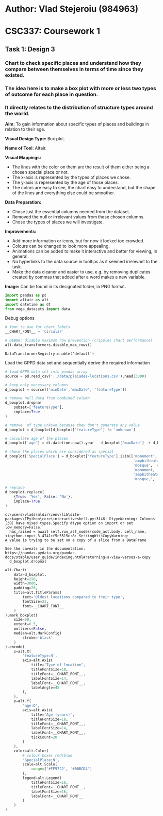 # Author: Vlad Stejeroiu (984963)
# CSC337: Coursework 1

## Task 1: Design 3
### Chart to check specific places and understand how they compare between themselves in terms of time since they existed.
### The idea here is to make a box plot with more or less two types of outcome for each place in question. 
### It directly relates to the distribution of structure types around the world.

<b>Aim:</b> To gain information about specific types of places and buildings in relation to their age.

<b>Visual Design Type:</b> Box plot.

<b>Name of Tool:</b> Altair.

<b>Visual Mappings:</b>
+ The lines with the color on them are the result of them either being a chosen special place or not.
+ The x-axis is represented by the types of places we chose.
+ The y-axis is represented by the age of those places.
+ The colors are easy to see, the chart easy to understand, but the shape of the lines and everything else could be smoother.

<b>Data Preparation:</b>
+ Chose just the essential columns needed from the dataset.
+ Removed the null or irrelevant values from these chosen columns.
+ Chose the types of places we will investigate.

<b>Improvements:</b> 
+ Add more information or icons, but for now it looked too crowded.
+ Colours can be changed to look more appealing.
+ Animations can be added to make it interactive and better for viewing, in general.
+ No hyperlinks to the data source in tooltips as it seemed irrelevant to the task.
+ Make the data cleaner and easier to use, e.g. by removing duplicates created by commas that added after a word makes a new variable.

<b>Image:</b> Can be found in its designated folder, in PNG format. 


```python
import pandas as pd
import altair as alt
import datetime as dt
from vega_datasets import data
```

Debug options


```python
# font to use for chart labels
__CHART_FONT__ = 'Circular'

# DEBUG: disable maximum row prevention (cripples chart performance)
alt.data_transformers.disable_max_rows()
```




    DataTransformerRegistry.enable('default')



Load the GPPD data set and sequentially derive the required information


```python
# load GPPD data set into pandas array
source = pd.read_csv('../data/pleiades-locations.csv').head(3000)

# keep only necessary columns
d_boxplot = source[['minDate','maxDate', 'featureType']]

# remove null data from combined column
d_boxplot.dropna(
    subset=['featureType'],
    inplace=True
)

# remove  of type unkown because they don't generate any value
d_boxplot = d_boxplot[d_boxplot['featureType'] != 'unknown']

# calculate age of the places
d_boxplot['age'] = dt.datetime.now().year - d_boxplot['maxDate']  + d_boxplot['minDate']

# chose the places which are considered as special 
d_boxplot['SpecialPlace'] = d_boxplot['featureType'].isin(['monument', 'sanctuary', 'tomb', 
                                                           'amphitheatre', 'church', 'pyramid', 
                                                           'mosque', 'cemetery',
                                                           'monument,', 'sanctuary,', 'tomb,', 
                                                           'amphitheatre,', 'church,', 'pyramid,', 
                                                           'mosque,', 'cemetery,'])

# replace 
d_boxplot.replace(
    {True: 'Yes', False: 'No'},
    inplace=True
)
```

    c:\users\vlads\mldir\venv\lib\site-packages\IPython\core\interactiveshell.py:3146: DtypeWarning: Columns (30) have mixed types.Specify dtype option on import or set low_memory=False.
      has_raised = await self.run_ast_nodes(code_ast.body, cell_name,
    <ipython-input-3-4741cf5c5515>:8: SettingWithCopyWarning: 
    A value is trying to be set on a copy of a slice from a DataFrame
    
    See the caveats in the documentation: https://pandas.pydata.org/pandas-docs/stable/user_guide/indexing.html#returning-a-view-versus-a-copy
      d_boxplot.dropna(
    


```python
alt.Chart(
    data=d_boxplot,
    height=250,
    width=3000,
    padding=20,
    title=alt.TitleParams(
        text='Oldest locations compared to their type',
        fontSize=22,
        font=__CHART_FONT__
    )
).mark_boxplot(
    size=50,
    extent=0.5,
    outliers=False,
    median=alt.MarkConfig(
        stroke='black'
    )
).encode(
    x=alt.X(
        'featureType:N',
        axis=alt.Axis(
            title="Type of location",
            titleFontSize=18,
            titleFont=__CHART_FONT__,
            labelFontSize=14,
            labelFont=__CHART_FONT__,
            labelAngle=45
        ),
    ),
    y=alt.Y(
        'age:Q',
        axis=alt.Axis(
            title='Age (years)',
            titleFontSize=18,
            titleFont=__CHART_FONT__,
            labelFontSize=14,
            labelFont=__CHART_FONT__,
            tickCount=20
        )
    ),
    color=alt.Color(
        # colour boxes red/blue 
        'SpecialPlace:N',
        scale=alt.Scale(
            range=['#FF5722', '#00BCD4']
        ),
        legend=alt.Legend(
            titleFontSize=18,
            titleFont=__CHART_FONT__,
            labelFontSize=16,
            labelFont=__CHART_FONT__
        )
    )
)
```





<div id="altair-viz-1aa8a44c59004642ac7a2a1a884d4dd6"></div>
<script type="text/javascript">
  (function(spec, embedOpt){
    let outputDiv = document.currentScript.previousElementSibling;
    if (outputDiv.id !== "altair-viz-1aa8a44c59004642ac7a2a1a884d4dd6") {
      outputDiv = document.getElementById("altair-viz-1aa8a44c59004642ac7a2a1a884d4dd6");
    }
    const paths = {
      "vega": "https://cdn.jsdelivr.net/npm//vega@5?noext",
      "vega-lib": "https://cdn.jsdelivr.net/npm//vega-lib?noext",
      "vega-lite": "https://cdn.jsdelivr.net/npm//vega-lite@4.8.1?noext",
      "vega-embed": "https://cdn.jsdelivr.net/npm//vega-embed@6?noext",
    };

    function loadScript(lib) {
      return new Promise(function(resolve, reject) {
        var s = document.createElement('script');
        s.src = paths[lib];
        s.async = true;
        s.onload = () => resolve(paths[lib]);
        s.onerror = () => reject(`Error loading script: ${paths[lib]}`);
        document.getElementsByTagName("head")[0].appendChild(s);
      });
    }

    function showError(err) {
      outputDiv.innerHTML = `<div class="error" style="color:red;">${err}</div>`;
      throw err;
    }

    function displayChart(vegaEmbed) {
      vegaEmbed(outputDiv, spec, embedOpt)
        .catch(err => showError(`Javascript Error: ${err.message}<br>This usually means there's a typo in your chart specification. See the javascript console for the full traceback.`));
    }

    if(typeof define === "function" && define.amd) {
      requirejs.config({paths});
      require(["vega-embed"], displayChart, err => showError(`Error loading script: ${err.message}`));
    } else if (typeof vegaEmbed === "function") {
      displayChart(vegaEmbed);
    } else {
      loadScript("vega")
        .then(() => loadScript("vega-lite"))
        .then(() => loadScript("vega-embed"))
        .catch(showError)
        .then(() => displayChart(vegaEmbed));
    }
  })({"config": {"view": {"continuousWidth": 400, "continuousHeight": 300}}, "data": {"name": "data-9aba1c5e3206deb70e81acc9ea8d921d"}, "mark": {"type": "boxplot", "extent": 0.5, "median": {"stroke": "black"}, "outliers": false, "size": 50}, "encoding": {"color": {"type": "nominal", "field": "SpecialPlace", "legend": {"labelFont": "Circular", "labelFontSize": 16, "titleFont": "Circular", "titleFontSize": 18}, "scale": {"range": ["#FF5722", "#00BCD4"]}}, "x": {"type": "nominal", "axis": {"labelAngle": 45, "labelFont": "Circular", "labelFontSize": 14, "title": "Type of location", "titleFont": "Circular", "titleFontSize": 18}, "field": "featureType"}, "y": {"type": "quantitative", "axis": {"labelFont": "Circular", "labelFontSize": 14, "tickCount": 20, "title": "Age (years)", "titleFont": "Circular", "titleFontSize": 18}, "field": "age"}}, "height": 250, "padding": 20, "title": {"text": "Oldest locations compared to their type", "font": "Circular", "fontSize": 22}, "width": 3000, "$schema": "https://vega.github.io/schema/vega-lite/v4.8.1.json", "datasets": {"data-9aba1c5e3206deb70e81acc9ea8d921d": [{"minDate": -10000.0, "maxDate": 1453.0, "featureType": "settlement,", "age": -9432.0, "SpecialPlace": "No"}, {"minDate": -10000.0, "maxDate": 300.0, "featureType": "temple-2,", "age": -8279.0, "SpecialPlace": "No"}, {"minDate": -10000.0, "maxDate": 2100.0, "featureType": "island", "age": -10079.0, "SpecialPlace": "No"}, {"minDate": -10000.0, "maxDate": 300.0, "featureType": "settlement", "age": -8279.0, "SpecialPlace": "No"}, {"minDate": -10000.0, "maxDate": 300.0, "featureType": "villa,", "age": -8279.0, "SpecialPlace": "No"}, {"minDate": -10000.0, "maxDate": 2100.0, "featureType": "cape", "age": -10079.0, "SpecialPlace": "No"}, {"minDate": -10000.0, "maxDate": 640.0, "featureType": "settlement,", "age": -8619.0, "SpecialPlace": "No"}, {"minDate": -10000.0, "maxDate": 2099.0, "featureType": "water-open", "age": -10078.0, "SpecialPlace": "No"}, {"minDate": -10000.0, "maxDate": 300.0, "featureType": "settlement", "age": -8279.0, "SpecialPlace": "No"}, {"minDate": -10000.0, "maxDate": 640.0, "featureType": "settlement", "age": -8619.0, "SpecialPlace": "No"}, {"minDate": -10000.0, "maxDate": 640.0, "featureType": "settlement", "age": -8619.0, "SpecialPlace": "No"}, {"minDate": -10000.0, "maxDate": 300.0, "featureType": "settlement", "age": -8279.0, "SpecialPlace": "No"}, {"minDate": -10000.0, "maxDate": 2099.0, "featureType": "river", "age": -10078.0, "SpecialPlace": "No"}, {"minDate": -6500.0, "maxDate": 640.0, "featureType": "settlement,", "age": -5119.0, "SpecialPlace": "No"}, {"minDate": -6500.0, "maxDate": 640.0, "featureType": "villa", "age": -5119.0, "SpecialPlace": "No"}, {"minDate": -6200.0, "maxDate": 640.0, "featureType": "settlement", "age": -4819.0, "SpecialPlace": "No"}, {"minDate": -5000.0, "maxDate": 640.0, "featureType": "villa", "age": -3619.0, "SpecialPlace": "No"}, {"minDate": -5000.0, "maxDate": 640.0, "featureType": "villa", "age": -3619.0, "SpecialPlace": "No"}, {"minDate": -4000.0, "maxDate": 640.0, "featureType": "settlement", "age": -2619.0, "SpecialPlace": "No"}, {"minDate": -4000.0, "maxDate": 640.0, "featureType": "settlement", "age": -2619.0, "SpecialPlace": "No"}, {"minDate": -4000.0, "maxDate": 2100.0, "featureType": "mountain,", "age": -4079.0, "SpecialPlace": "No"}, {"minDate": -4000.0, "maxDate": 2100.0, "featureType": "river,", "age": -4079.0, "SpecialPlace": "No"}, {"minDate": -4000.0, "maxDate": 2100.0, "featureType": "river,", "age": -4079.0, "SpecialPlace": "No"}, {"minDate": -4000.0, "maxDate": 300.0, "featureType": "settlement,", "age": -2279.0, "SpecialPlace": "No"}, {"minDate": -4000.0, "maxDate": 2100.0, "featureType": "river,", "age": -4079.0, "SpecialPlace": "No"}, {"minDate": -4000.0, "maxDate": 2099.0, "featureType": "river", "age": -4078.0, "SpecialPlace": "No"}, {"minDate": -4000.0, "maxDate": 640.0, "featureType": "settlement", "age": -2619.0, "SpecialPlace": "No"}, {"minDate": -4000.0, "maxDate": 300.0, "featureType": "station,", "age": -2279.0, "SpecialPlace": "No"}, {"minDate": -4000.0, "maxDate": 300.0, "featureType": "aqueduct,", "age": -2279.0, "SpecialPlace": "No"}, {"minDate": -4000.0, "maxDate": 300.0, "featureType": "bridge", "age": -2279.0, "SpecialPlace": "No"}, {"minDate": -4000.0, "maxDate": 300.0, "featureType": "bridge", "age": -2279.0, "SpecialPlace": "No"}, {"minDate": -3000.0, "maxDate": 2100.0, "featureType": "settlement-modern", "age": -3079.0, "SpecialPlace": "No"}, {"minDate": -2500.0, "maxDate": 2100.0, "featureType": "mountain,", "age": -2579.0, "SpecialPlace": "No"}, {"minDate": -2335.0, "maxDate": 300.0, "featureType": "settlement", "age": -614.0, "SpecialPlace": "No"}, {"minDate": -2168.0, "maxDate": 2099.0, "featureType": "lake", "age": -2246.0, "SpecialPlace": "No"}, {"minDate": -2000.0, "maxDate": 640.0, "featureType": "tumulus,", "age": -619.0, "SpecialPlace": "No"}, {"minDate": -2000.0, "maxDate": 2100.0, "featureType": "island,", "age": -2079.0, "SpecialPlace": "No"}, {"minDate": -2000.0, "maxDate": 2100.0, "featureType": "island,", "age": -2079.0, "SpecialPlace": "No"}, {"minDate": -2000.0, "maxDate": 640.0, "featureType": "settlement", "age": -619.0, "SpecialPlace": "No"}, {"minDate": -2000.0, "maxDate": 2100.0, "featureType": "river,", "age": -2079.0, "SpecialPlace": "No"}, {"minDate": -2000.0, "maxDate": 640.0, "featureType": "tumulus,", "age": -619.0, "SpecialPlace": "No"}, {"minDate": -2000.0, "maxDate": 640.0, "featureType": "settlement", "age": -619.0, "SpecialPlace": "No"}, {"minDate": -2000.0, "maxDate": 300.0, "featureType": "cemetery,", "age": -279.0, "SpecialPlace": "Yes"}, {"minDate": -2000.0, "maxDate": 2100.0, "featureType": "mountain", "age": -2079.0, "SpecialPlace": "No"}, {"minDate": -2000.0, "maxDate": 2100.0, "featureType": "cape", "age": -2079.0, "SpecialPlace": "No"}, {"minDate": -2000.0, "maxDate": null, "featureType": "river", "age": null, "SpecialPlace": "No"}, {"minDate": -2000.0, "maxDate": 640.0, "featureType": "settlement,", "age": -619.0, "SpecialPlace": "No"}, {"minDate": -2000.0, "maxDate": 2100.0, "featureType": "river,", "age": -2079.0, "SpecialPlace": "No"}, {"minDate": -2000.0, "maxDate": 300.0, "featureType": "fort", "age": -279.0, "SpecialPlace": "No"}, {"minDate": -2000.0, "maxDate": 640.0, "featureType": "settlement", "age": -619.0, "SpecialPlace": "No"}, {"minDate": -2000.0, "maxDate": 300.0, "featureType": "fort", "age": -279.0, "SpecialPlace": "No"}, {"minDate": -2000.0, "maxDate": 640.0, "featureType": "settlement,", "age": -619.0, "SpecialPlace": "No"}, {"minDate": -2000.0, "maxDate": 640.0, "featureType": "settlement", "age": -619.0, "SpecialPlace": "No"}, {"minDate": -2000.0, "maxDate": 640.0, "featureType": "settlement", "age": -619.0, "SpecialPlace": "No"}, {"minDate": -2000.0, "maxDate": 2100.0, "featureType": "island,", "age": -2079.0, "SpecialPlace": "No"}, {"minDate": -2000.0, "maxDate": 2100.0, "featureType": "island,", "age": -2079.0, "SpecialPlace": "No"}, {"minDate": -2000.0, "maxDate": 2100.0, "featureType": "river", "age": -2079.0, "SpecialPlace": "No"}, {"minDate": -2000.0, "maxDate": 2100.0, "featureType": "river,", "age": -2079.0, "SpecialPlace": "No"}, {"minDate": -2000.0, "maxDate": 2100.0, "featureType": "river,", "age": -2079.0, "SpecialPlace": "No"}, {"minDate": -2000.0, "maxDate": 300.0, "featureType": "settlement", "age": -279.0, "SpecialPlace": "No"}, {"minDate": -1750.0, "maxDate": 640.0, "featureType": "settlement", "age": -369.0, "SpecialPlace": "No"}, {"minDate": -1750.0, "maxDate": 2100.0, "featureType": "river,", "age": -1829.0, "SpecialPlace": "No"}, {"minDate": -1600.0, "maxDate": 2100.0, "featureType": "island,", "age": -1679.0, "SpecialPlace": "No"}, {"minDate": -1600.0, "maxDate": 2100.0, "featureType": "island,", "age": -1679.0, "SpecialPlace": "No"}, {"minDate": -1600.0, "maxDate": 2100.0, "featureType": "island,", "age": -1679.0, "SpecialPlace": "No"}, {"minDate": -1548.0, "maxDate": 1186.0, "featureType": "settlement", "age": -713.0, "SpecialPlace": "No"}, {"minDate": -1548.0, "maxDate": 640.0, "featureType": "settlement", "age": -167.0, "SpecialPlace": "No"}, {"minDate": -1548.0, "maxDate": 300.0, "featureType": "settlement", "age": 173.0, "SpecialPlace": "No"}, {"minDate": -1548.0, "maxDate": 640.0, "featureType": "settlement", "age": -167.0, "SpecialPlace": "No"}, {"minDate": -1400.0, "maxDate": 640.0, "featureType": "settlement", "age": -19.0, "SpecialPlace": "No"}, {"minDate": -1086.0, "maxDate": 640.0, "featureType": "settlement", "age": 295.0, "SpecialPlace": "No"}, {"minDate": -1000.0, "maxDate": 640.0, "featureType": "settlement", "age": 381.0, "SpecialPlace": "No"}, {"minDate": -1000.0, "maxDate": 640.0, "featureType": "settlement", "age": 381.0, "SpecialPlace": "No"}, {"minDate": -1000.0, "maxDate": 300.0, "featureType": "tomb,", "age": 721.0, "SpecialPlace": "Yes"}, {"minDate": -1000.0, "maxDate": 300.0, "featureType": "tomb", "age": 721.0, "SpecialPlace": "Yes"}, {"minDate": -1000.0, "maxDate": 2099.0, "featureType": "river", "age": -1078.0, "SpecialPlace": "No"}, {"minDate": -1000.0, "maxDate": 640.0, "featureType": "settlement", "age": 381.0, "SpecialPlace": "No"}, {"minDate": -1000.0, "maxDate": 2099.0, "featureType": "mountain", "age": -1078.0, "SpecialPlace": "No"}, {"minDate": -1000.0, "maxDate": 640.0, "featureType": "settlement", "age": 381.0, "SpecialPlace": "No"}, {"minDate": -1000.0, "maxDate": 640.0, "featureType": "settlement", "age": 381.0, "SpecialPlace": "No"}, {"minDate": -1000.0, "maxDate": 640.0, "featureType": "settlement", "age": 381.0, "SpecialPlace": "No"}, {"minDate": -1000.0, "maxDate": 640.0, "featureType": "settlement", "age": 381.0, "SpecialPlace": "No"}, {"minDate": -900.0, "maxDate": 640.0, "featureType": "settlement", "age": 481.0, "SpecialPlace": "No"}, {"minDate": -800.0, "maxDate": 640.0, "featureType": "settlement", "age": 581.0, "SpecialPlace": "No"}, {"minDate": -800.0, "maxDate": 2100.0, "featureType": "mountain,", "age": -879.0, "SpecialPlace": "No"}, {"minDate": -800.0, "maxDate": 300.0, "featureType": "settlement", "age": 921.0, "SpecialPlace": "No"}, {"minDate": -800.0, "maxDate": 2100.0, "featureType": "archipelago,", "age": -879.0, "SpecialPlace": "No"}, {"minDate": -800.0, "maxDate": 2100.0, "featureType": "cape", "age": -879.0, "SpecialPlace": "No"}, {"minDate": -800.0, "maxDate": 2100.0, "featureType": "island", "age": -879.0, "SpecialPlace": "No"}, {"minDate": -800.0, "maxDate": 2100.0, "featureType": "water-open,", "age": -879.0, "SpecialPlace": "No"}, {"minDate": -750.0, "maxDate": 2100.0, "featureType": "island,", "age": -829.0, "SpecialPlace": "No"}, {"minDate": -750.0, "maxDate": 2100.0, "featureType": "island", "age": -829.0, "SpecialPlace": "No"}, {"minDate": -750.0, "maxDate": 640.0, "featureType": "settlement", "age": 631.0, "SpecialPlace": "No"}, {"minDate": -750.0, "maxDate": 640.0, "featureType": "settlement", "age": 631.0, "SpecialPlace": "No"}, {"minDate": -750.0, "maxDate": 640.0, "featureType": "settlement", "age": 631.0, "SpecialPlace": "No"}, {"minDate": -750.0, "maxDate": 640.0, "featureType": "settlement", "age": 631.0, "SpecialPlace": "No"}, {"minDate": -750.0, "maxDate": 640.0, "featureType": "settlement", "age": 631.0, "SpecialPlace": "No"}, {"minDate": -750.0, "maxDate": 640.0, "featureType": "settlement", "age": 631.0, "SpecialPlace": "No"}, {"minDate": -750.0, "maxDate": 640.0, "featureType": "bath,", "age": 631.0, "SpecialPlace": "No"}, {"minDate": -750.0, "maxDate": -100.0, "featureType": "settlement", "age": 1371.0, "SpecialPlace": "No"}, {"minDate": -750.0, "maxDate": 1453.0, "featureType": "church,", "age": -182.0, "SpecialPlace": "Yes"}, {"minDate": -750.0, "maxDate": 2100.0, "featureType": "monument,", "age": -829.0, "SpecialPlace": "Yes"}, {"minDate": -750.0, "maxDate": 640.0, "featureType": "monument,", "age": 631.0, "SpecialPlace": "Yes"}, {"minDate": -750.0, "maxDate": -2000.0, "featureType": "tomb,", "age": 3271.0, "SpecialPlace": "Yes"}, {"minDate": -750.0, "maxDate": -3000.0, "featureType": "tumulus,", "age": 4271.0, "SpecialPlace": "No"}, {"minDate": -750.0, "maxDate": -3000.0, "featureType": "monument", "age": 4271.0, "SpecialPlace": "Yes"}, {"minDate": -750.0, "maxDate": 550.0, "featureType": "architecturalcomplex", "age": 721.0, "SpecialPlace": "No"}, {"minDate": -750.0, "maxDate": 300.0, "featureType": "cemetery", "age": 971.0, "SpecialPlace": "Yes"}, {"minDate": -750.0, "maxDate": 300.0, "featureType": "settlement", "age": 971.0, "SpecialPlace": "No"}, {"minDate": -750.0, "maxDate": 300.0, "featureType": "bath", "age": 971.0, "SpecialPlace": "No"}, {"minDate": -750.0, "maxDate": 300.0, "featureType": "bath,", "age": 971.0, "SpecialPlace": "No"}, {"minDate": -750.0, "maxDate": -550.0, "featureType": "tumulus", "age": 1821.0, "SpecialPlace": "No"}, {"minDate": -750.0, "maxDate": -30.0, "featureType": "fort", "age": 1301.0, "SpecialPlace": "No"}, {"minDate": -750.0, "maxDate": -330.0, "featureType": "mine-2", "age": 1601.0, "SpecialPlace": "No"}, {"minDate": -750.0, "maxDate": 2100.0, "featureType": "fountain", "age": -829.0, "SpecialPlace": "No"}, {"minDate": -750.0, "maxDate": 300.0, "featureType": "settlement,", "age": 971.0, "SpecialPlace": "No"}, {"minDate": -750.0, "maxDate": 300.0, "featureType": "settlement-modern", "age": 971.0, "SpecialPlace": "No"}, {"minDate": -750.0, "maxDate": 300.0, "featureType": "sanctuary,", "age": 971.0, "SpecialPlace": "Yes"}, {"minDate": -750.0, "maxDate": -2168.0, "featureType": "temple-2", "age": 3439.0, "SpecialPlace": "No"}, {"minDate": -750.0, "maxDate": 1453.0, "featureType": "fort,", "age": -182.0, "SpecialPlace": "No"}, {"minDate": -750.0, "maxDate": null, "featureType": "theatre,", "age": null, "SpecialPlace": "No"}, {"minDate": -750.0, "maxDate": 226.0, "featureType": "tomb,", "age": 1045.0, "SpecialPlace": "Yes"}, {"minDate": -750.0, "maxDate": -500.0, "featureType": "region", "age": 1771.0, "SpecialPlace": "No"}, {"minDate": -750.0, "maxDate": -540.0, "featureType": "province-2", "age": 1811.0, "SpecialPlace": "No"}, {"minDate": -750.0, "maxDate": -540.0, "featureType": "region", "age": 1811.0, "SpecialPlace": "No"}, {"minDate": -750.0, "maxDate": 640.0, "featureType": "settlement,", "age": 631.0, "SpecialPlace": "No"}, {"minDate": -750.0, "maxDate": -30.0, "featureType": "settlement,", "age": 1301.0, "SpecialPlace": "No"}, {"minDate": -750.0, "maxDate": -2000.0, "featureType": "tomb,", "age": 3271.0, "SpecialPlace": "Yes"}, {"minDate": -750.0, "maxDate": -1000.0, "featureType": "settlement,", "age": 2271.0, "SpecialPlace": "No"}, {"minDate": -750.0, "maxDate": 2100.0, "featureType": "settlement-modern,", "age": -829.0, "SpecialPlace": "No"}, {"minDate": -750.0, "maxDate": 2100.0, "featureType": "settlement-modern,", "age": -829.0, "SpecialPlace": "No"}, {"minDate": -750.0, "maxDate": -1000.0, "featureType": "spring", "age": 2271.0, "SpecialPlace": "No"}, {"minDate": -750.0, "maxDate": 300.0, "featureType": "garden-hortus", "age": 971.0, "SpecialPlace": "No"}, {"minDate": -750.0, "maxDate": 300.0, "featureType": "tumulus,", "age": 971.0, "SpecialPlace": "No"}, {"minDate": -750.0, "maxDate": 2100.0, "featureType": "church,", "age": -829.0, "SpecialPlace": "Yes"}, {"minDate": -750.0, "maxDate": null, "featureType": "tell", "age": null, "SpecialPlace": "No"}, {"minDate": -750.0, "maxDate": 2099.0, "featureType": "settlement-modern", "age": -828.0, "SpecialPlace": "No"}, {"minDate": -750.0, "maxDate": 300.0, "featureType": "production", "age": 971.0, "SpecialPlace": "No"}, {"minDate": -750.0, "maxDate": 1453.0, "featureType": "fort", "age": -182.0, "SpecialPlace": "No"}, {"minDate": -750.0, "maxDate": null, "featureType": "villa", "age": null, "SpecialPlace": "No"}, {"minDate": -750.0, "maxDate": 2099.0, "featureType": "settlement-modern", "age": -828.0, "SpecialPlace": "No"}, {"minDate": -750.0, "maxDate": -2000.0, "featureType": "architecturalcomplex,", "age": 3271.0, "SpecialPlace": "No"}, {"minDate": -750.0, "maxDate": -1200.0, "featureType": "unknown,", "age": 2471.0, "SpecialPlace": "No"}, {"minDate": -750.0, "maxDate": 640.0, "featureType": "temple-2", "age": 631.0, "SpecialPlace": "No"}, {"minDate": -750.0, "maxDate": -3300.0, "featureType": "settlement,", "age": 4571.0, "SpecialPlace": "No"}, {"minDate": -750.0, "maxDate": -3300.0, "featureType": "settlement", "age": 4571.0, "SpecialPlace": "No"}, {"minDate": -750.0, "maxDate": -1000.0, "featureType": "island,", "age": 2271.0, "SpecialPlace": "No"}, {"minDate": -750.0, "maxDate": -550.0, "featureType": "settlement,", "age": 1821.0, "SpecialPlace": "No"}, {"minDate": -750.0, "maxDate": -3300.0, "featureType": "settlement", "age": 4571.0, "SpecialPlace": "No"}, {"minDate": -750.0, "maxDate": -1000.0, "featureType": "temple-2,", "age": 2271.0, "SpecialPlace": "No"}, {"minDate": -750.0, "maxDate": 300.0, "featureType": "temple-2,", "age": 971.0, "SpecialPlace": "No"}, {"minDate": -750.0, "maxDate": 2100.0, "featureType": "peninsula", "age": -829.0, "SpecialPlace": "No"}, {"minDate": -750.0, "maxDate": -30.0, "featureType": "theatre,", "age": 1301.0, "SpecialPlace": "No"}, {"minDate": -750.0, "maxDate": 300.0, "featureType": "monument", "age": 971.0, "SpecialPlace": "Yes"}, {"minDate": -750.0, "maxDate": 300.0, "featureType": "theatre", "age": 971.0, "SpecialPlace": "No"}, {"minDate": -750.0, "maxDate": 2100.0, "featureType": "church,", "age": -829.0, "SpecialPlace": "Yes"}, {"minDate": -750.0, "maxDate": 2100.0, "featureType": "road,", "age": -829.0, "SpecialPlace": "No"}, {"minDate": -750.0, "maxDate": 300.0, "featureType": "townhouse,", "age": 971.0, "SpecialPlace": "No"}, {"minDate": -750.0, "maxDate": 2100.0, "featureType": "church,", "age": -829.0, "SpecialPlace": "Yes"}, {"minDate": -750.0, "maxDate": -1000.0, "featureType": "monument", "age": 2271.0, "SpecialPlace": "Yes"}, {"minDate": -750.0, "maxDate": 410.0, "featureType": "fort", "age": 861.0, "SpecialPlace": "No"}, {"minDate": -750.0, "maxDate": 2100.0, "featureType": "settlement,settlement-modern", "age": -829.0, "SpecialPlace": "No"}, {"minDate": -750.0, "maxDate": 300.0, "featureType": "plaza", "age": 971.0, "SpecialPlace": "No"}, {"minDate": -750.0, "maxDate": 2100.0, "featureType": "plateau", "age": -829.0, "SpecialPlace": "No"}, {"minDate": -750.0, "maxDate": 300.0, "featureType": "arch,", "age": 971.0, "SpecialPlace": "No"}, {"minDate": -750.0, "maxDate": 640.0, "featureType": "temple-2,", "age": 631.0, "SpecialPlace": "No"}, {"minDate": -750.0, "maxDate": 2100.0, "featureType": "hill", "age": -829.0, "SpecialPlace": "No"}, {"minDate": -750.0, "maxDate": 300.0, "featureType": "architecturalcomplex", "age": 971.0, "SpecialPlace": "No"}, {"minDate": -750.0, "maxDate": -720.0, "featureType": "settlement", "age": 1991.0, "SpecialPlace": "No"}, {"minDate": -750.0, "maxDate": 300.0, "featureType": "garden-hortus", "age": 971.0, "SpecialPlace": "No"}, {"minDate": -750.0, "maxDate": 300.0, "featureType": "fort,", "age": 971.0, "SpecialPlace": "No"}, {"minDate": -750.0, "maxDate": 300.0, "featureType": "military-installation-or-camp-temporary,", "age": 971.0, "SpecialPlace": "No"}, {"minDate": -750.0, "maxDate": -1000.0, "featureType": "settlement,", "age": 2271.0, "SpecialPlace": "No"}, {"minDate": -750.0, "maxDate": 1453.0, "featureType": "church", "age": -182.0, "SpecialPlace": "Yes"}, {"minDate": -750.0, "maxDate": 2100.0, "featureType": "fort,", "age": -829.0, "SpecialPlace": "No"}, {"minDate": -750.0, "maxDate": 300.0, "featureType": "temple-2,", "age": 971.0, "SpecialPlace": "No"}, {"minDate": -750.0, "maxDate": 640.0, "featureType": "fort", "age": 631.0, "SpecialPlace": "No"}, {"minDate": -750.0, "maxDate": 300.0, "featureType": "tomb", "age": 971.0, "SpecialPlace": "Yes"}, {"minDate": -750.0, "maxDate": 2100.0, "featureType": "settlement-modern", "age": -829.0, "SpecialPlace": "No"}, {"minDate": -750.0, "maxDate": 2100.0, "featureType": "church", "age": -829.0, "SpecialPlace": "Yes"}, {"minDate": -750.0, "maxDate": 1923.0, "featureType": "settlement", "age": -652.0, "SpecialPlace": "No"}, {"minDate": -750.0, "maxDate": 2100.0, "featureType": "settlement-modern", "age": -829.0, "SpecialPlace": "No"}, {"minDate": -750.0, "maxDate": 300.0, "featureType": "cemetery", "age": 971.0, "SpecialPlace": "Yes"}, {"minDate": -750.0, "maxDate": 300.0, "featureType": "settlement", "age": 971.0, "SpecialPlace": "No"}, {"minDate": -750.0, "maxDate": 300.0, "featureType": "tomb", "age": 971.0, "SpecialPlace": "Yes"}, {"minDate": -750.0, "maxDate": 300.0, "featureType": "estate", "age": 971.0, "SpecialPlace": "No"}, {"minDate": -750.0, "maxDate": 2100.0, "featureType": "hill", "age": -829.0, "SpecialPlace": "No"}, {"minDate": -750.0, "maxDate": -1000.0, "featureType": "settlement,", "age": 2271.0, "SpecialPlace": "No"}, {"minDate": -750.0, "maxDate": 2100.0, "featureType": "settlement", "age": -829.0, "SpecialPlace": "No"}, {"minDate": -750.0, "maxDate": -720.0, "featureType": "tunnel,monument", "age": 1991.0, "SpecialPlace": "No"}, {"minDate": -750.0, "maxDate": -720.0, "featureType": "cave,monument", "age": 1991.0, "SpecialPlace": "No"}, {"minDate": -750.0, "maxDate": -720.0, "featureType": "cave,monument", "age": 1991.0, "SpecialPlace": "No"}, {"minDate": -750.0, "maxDate": 2100.0, "featureType": "settlement-modern", "age": -829.0, "SpecialPlace": "No"}, {"minDate": -750.0, "maxDate": -540.0, "featureType": "monument", "age": 1811.0, "SpecialPlace": "Yes"}, {"minDate": -750.0, "maxDate": 300.0, "featureType": "temple-2", "age": 971.0, "SpecialPlace": "No"}, {"minDate": -750.0, "maxDate": 2100.0, "featureType": "findspot,", "age": -829.0, "SpecialPlace": "No"}, {"minDate": -750.0, "maxDate": null, "featureType": "settlement", "age": null, "SpecialPlace": "No"}, {"minDate": -750.0, "maxDate": -1000.0, "featureType": "villa,", "age": 2271.0, "SpecialPlace": "No"}, {"minDate": -750.0, "maxDate": -1000.0, "featureType": "settlement,", "age": 2271.0, "SpecialPlace": "No"}, {"minDate": -750.0, "maxDate": 300.0, "featureType": "villa,", "age": 971.0, "SpecialPlace": "No"}, {"minDate": -750.0, "maxDate": 640.0, "featureType": "villa,", "age": 631.0, "SpecialPlace": "No"}, {"minDate": -750.0, "maxDate": 300.0, "featureType": "settlement", "age": 971.0, "SpecialPlace": "No"}, {"minDate": -750.0, "maxDate": 2100.0, "featureType": "river,", "age": -829.0, "SpecialPlace": "No"}, {"minDate": -750.0, "maxDate": 2100.0, "featureType": "river,", "age": -829.0, "SpecialPlace": "No"}, {"minDate": -750.0, "maxDate": -30.0, "featureType": "settlement", "age": 1301.0, "SpecialPlace": "No"}, {"minDate": -750.0, "maxDate": 300.0, "featureType": "aqueduct,", "age": 971.0, "SpecialPlace": "No"}, {"minDate": -750.0, "maxDate": 2100.0, "featureType": "island,", "age": -829.0, "SpecialPlace": "No"}, {"minDate": -750.0, "maxDate": 640.0, "featureType": "forest", "age": 631.0, "SpecialPlace": "No"}, {"minDate": -750.0, "maxDate": 300.0, "featureType": "quarry", "age": 971.0, "SpecialPlace": "No"}, {"minDate": -750.0, "maxDate": 300.0, "featureType": "settlement", "age": 971.0, "SpecialPlace": "No"}, {"minDate": -750.0, "maxDate": 300.0, "featureType": "city-wall,", "age": 971.0, "SpecialPlace": "No"}, {"minDate": -750.0, "maxDate": 300.0, "featureType": "fort,", "age": 971.0, "SpecialPlace": "No"}, {"minDate": -750.0, "maxDate": 640.0, "featureType": "temple-2,", "age": 631.0, "SpecialPlace": "No"}, {"minDate": -750.0, "maxDate": 640.0, "featureType": "sanctuary,", "age": 631.0, "SpecialPlace": "Yes"}, {"minDate": -750.0, "maxDate": 640.0, "featureType": "villa", "age": 631.0, "SpecialPlace": "No"}, {"minDate": -750.0, "maxDate": 640.0, "featureType": "settlement", "age": 631.0, "SpecialPlace": "No"}, {"minDate": -750.0, "maxDate": 640.0, "featureType": "villa", "age": 631.0, "SpecialPlace": "No"}, {"minDate": -750.0, "maxDate": 300.0, "featureType": "settlement,", "age": 971.0, "SpecialPlace": "No"}, {"minDate": -750.0, "maxDate": 2100.0, "featureType": "river", "age": -829.0, "SpecialPlace": "No"}, {"minDate": -750.0, "maxDate": 2099.0, "featureType": "river", "age": -828.0, "SpecialPlace": "No"}, {"minDate": -750.0, "maxDate": -30.0, "featureType": "settlement,", "age": 1301.0, "SpecialPlace": "No"}, {"minDate": -750.0, "maxDate": 640.0, "featureType": "station", "age": 631.0, "SpecialPlace": "No"}, {"minDate": -750.0, "maxDate": 2100.0, "featureType": "water-open,", "age": -829.0, "SpecialPlace": "No"}, {"minDate": -750.0, "maxDate": 300.0, "featureType": "settlement,", "age": 971.0, "SpecialPlace": "No"}, {"minDate": -750.0, "maxDate": 640.0, "featureType": "station", "age": 631.0, "SpecialPlace": "No"}, {"minDate": -750.0, "maxDate": 2100.0, "featureType": "river,", "age": -829.0, "SpecialPlace": "No"}, {"minDate": -750.0, "maxDate": 640.0, "featureType": "settlement", "age": 631.0, "SpecialPlace": "No"}, {"minDate": -750.0, "maxDate": 300.0, "featureType": "settlement", "age": 971.0, "SpecialPlace": "No"}, {"minDate": -750.0, "maxDate": 300.0, "featureType": "settlement", "age": 971.0, "SpecialPlace": "No"}, {"minDate": -750.0, "maxDate": 2100.0, "featureType": "settlement-modern", "age": -829.0, "SpecialPlace": "No"}, {"minDate": -750.0, "maxDate": 2100.0, "featureType": "spring", "age": -829.0, "SpecialPlace": "No"}, {"minDate": -750.0, "maxDate": 2100.0, "featureType": "river", "age": -829.0, "SpecialPlace": "No"}, {"minDate": -750.0, "maxDate": 2100.0, "featureType": "river,", "age": -829.0, "SpecialPlace": "No"}, {"minDate": -750.0, "maxDate": 640.0, "featureType": "villa", "age": 631.0, "SpecialPlace": "No"}, {"minDate": -750.0, "maxDate": 640.0, "featureType": "villa", "age": 631.0, "SpecialPlace": "No"}, {"minDate": -750.0, "maxDate": 2100.0, "featureType": "river", "age": -829.0, "SpecialPlace": "No"}, {"minDate": -750.0, "maxDate": -30.0, "featureType": "settlement", "age": 1301.0, "SpecialPlace": "No"}, {"minDate": -750.0, "maxDate": 2100.0, "featureType": "quarry", "age": -829.0, "SpecialPlace": "No"}, {"minDate": -750.0, "maxDate": -30.0, "featureType": "sanctuary,", "age": 1301.0, "SpecialPlace": "Yes"}, {"minDate": -750.0, "maxDate": 640.0, "featureType": "church", "age": 631.0, "SpecialPlace": "Yes"}, {"minDate": -750.0, "maxDate": 640.0, "featureType": "settlement,", "age": 631.0, "SpecialPlace": "No"}, {"minDate": -750.0, "maxDate": 640.0, "featureType": "villa,", "age": 631.0, "SpecialPlace": "No"}, {"minDate": -750.0, "maxDate": 2100.0, "featureType": "mountain,", "age": -829.0, "SpecialPlace": "No"}, {"minDate": -750.0, "maxDate": 2100.0, "featureType": "lagoon,", "age": -829.0, "SpecialPlace": "No"}, {"minDate": -750.0, "maxDate": 2100.0, "featureType": "lagoon,", "age": -829.0, "SpecialPlace": "No"}, {"minDate": -750.0, "maxDate": 300.0, "featureType": "station", "age": 971.0, "SpecialPlace": "No"}, {"minDate": -750.0, "maxDate": 640.0, "featureType": "settlement", "age": 631.0, "SpecialPlace": "No"}, {"minDate": -750.0, "maxDate": 2099.0, "featureType": "spring,reservoir", "age": -828.0, "SpecialPlace": "No"}, {"minDate": -750.0, "maxDate": 640.0, "featureType": "settlement", "age": 631.0, "SpecialPlace": "No"}, {"minDate": -750.0, "maxDate": 300.0, "featureType": "theatre,", "age": 971.0, "SpecialPlace": "No"}, {"minDate": -750.0, "maxDate": 300.0, "featureType": "architecturalcomplex,bath,", "age": 971.0, "SpecialPlace": "No"}, {"minDate": -750.0, "maxDate": 300.0, "featureType": "settlement,", "age": 971.0, "SpecialPlace": "No"}, {"minDate": -750.0, "maxDate": 300.0, "featureType": "settlement", "age": 971.0, "SpecialPlace": "No"}, {"minDate": -750.0, "maxDate": 2100.0, "featureType": "river,", "age": -829.0, "SpecialPlace": "No"}, {"minDate": -750.0, "maxDate": 2100.0, "featureType": "mountain,", "age": -829.0, "SpecialPlace": "No"}, {"minDate": -750.0, "maxDate": 300.0, "featureType": "aqueduct", "age": 971.0, "SpecialPlace": "No"}, {"minDate": -750.0, "maxDate": 300.0, "featureType": "bridge,", "age": 971.0, "SpecialPlace": "No"}, {"minDate": -750.0, "maxDate": 300.0, "featureType": "bridge,", "age": 971.0, "SpecialPlace": "No"}, {"minDate": -750.0, "maxDate": 300.0, "featureType": "bridge,", "age": 971.0, "SpecialPlace": "No"}, {"minDate": -750.0, "maxDate": 640.0, "featureType": "aqueduct,bridge,", "age": 631.0, "SpecialPlace": "No"}, {"minDate": -750.0, "maxDate": 640.0, "featureType": "aqueduct", "age": 631.0, "SpecialPlace": "No"}, {"minDate": -750.0, "maxDate": 300.0, "featureType": "bridge,", "age": 971.0, "SpecialPlace": "No"}, {"minDate": -750.0, "maxDate": 300.0, "featureType": "bridge", "age": 971.0, "SpecialPlace": "No"}, {"minDate": -750.0, "maxDate": 300.0, "featureType": "bridge,", "age": 971.0, "SpecialPlace": "No"}, {"minDate": -750.0, "maxDate": 300.0, "featureType": "bridge,", "age": 971.0, "SpecialPlace": "No"}, {"minDate": -750.0, "maxDate": 640.0, "featureType": "station", "age": 631.0, "SpecialPlace": "No"}, {"minDate": -750.0, "maxDate": 2100.0, "featureType": "settlement-modern,", "age": -829.0, "SpecialPlace": "No"}, {"minDate": -750.0, "maxDate": 640.0, "featureType": "settlement,", "age": 631.0, "SpecialPlace": "No"}, {"minDate": -750.0, "maxDate": 300.0, "featureType": "villa", "age": 971.0, "SpecialPlace": "No"}, {"minDate": -750.0, "maxDate": 640.0, "featureType": "settlement", "age": 631.0, "SpecialPlace": "No"}, {"minDate": -750.0, "maxDate": 640.0, "featureType": "settlement", "age": 631.0, "SpecialPlace": "No"}, {"minDate": -750.0, "maxDate": 1453.0, "featureType": "cemetery,church,", "age": -182.0, "SpecialPlace": "No"}, {"minDate": -750.0, "maxDate": -30.0, "featureType": "settlement", "age": 1301.0, "SpecialPlace": "No"}, {"minDate": -750.0, "maxDate": 2100.0, "featureType": "island,", "age": -829.0, "SpecialPlace": "No"}, {"minDate": -750.0, "maxDate": 300.0, "featureType": "villa,", "age": 971.0, "SpecialPlace": "No"}, {"minDate": -750.0, "maxDate": 2100.0, "featureType": "water-open,", "age": -829.0, "SpecialPlace": "No"}, {"minDate": -750.0, "maxDate": 640.0, "featureType": "settlement", "age": 631.0, "SpecialPlace": "No"}, {"minDate": -750.0, "maxDate": 300.0, "featureType": "villa", "age": 971.0, "SpecialPlace": "No"}, {"minDate": -750.0, "maxDate": 640.0, "featureType": "station", "age": 631.0, "SpecialPlace": "No"}, {"minDate": -750.0, "maxDate": 2100.0, "featureType": "river,", "age": -829.0, "SpecialPlace": "No"}, {"minDate": -750.0, "maxDate": 640.0, "featureType": "bridge", "age": 631.0, "SpecialPlace": "No"}, {"minDate": -750.0, "maxDate": 300.0, "featureType": "villa,", "age": 971.0, "SpecialPlace": "No"}, {"minDate": -750.0, "maxDate": -1000.0, "featureType": "fort", "age": 2271.0, "SpecialPlace": "No"}, {"minDate": -750.0, "maxDate": 300.0, "featureType": "villa", "age": 971.0, "SpecialPlace": "No"}, {"minDate": -750.0, "maxDate": 300.0, "featureType": "fountain", "age": 971.0, "SpecialPlace": "No"}, {"minDate": -750.0, "maxDate": -30.0, "featureType": "settlement", "age": 1301.0, "SpecialPlace": "No"}, {"minDate": -750.0, "maxDate": -30.0, "featureType": "settlement", "age": 1301.0, "SpecialPlace": "No"}, {"minDate": -750.0, "maxDate": -30.0, "featureType": "cemetery,", "age": 1301.0, "SpecialPlace": "Yes"}, {"minDate": -750.0, "maxDate": -350.0, "featureType": "tomb,", "age": 1621.0, "SpecialPlace": "Yes"}, {"minDate": -750.0, "maxDate": 2100.0, "featureType": "settlement-modern", "age": -829.0, "SpecialPlace": "No"}, {"minDate": -750.0, "maxDate": 2100.0, "featureType": "settlement-modern", "age": -829.0, "SpecialPlace": "No"}, {"minDate": -750.0, "maxDate": 300.0, "featureType": "arch,", "age": 971.0, "SpecialPlace": "No"}, {"minDate": -750.0, "maxDate": -1000.0, "featureType": "settlement", "age": 2271.0, "SpecialPlace": "No"}, {"minDate": -750.0, "maxDate": -3300.0, "featureType": "settlement", "age": 4571.0, "SpecialPlace": "No"}, {"minDate": -750.0, "maxDate": -3300.0, "featureType": "settlement", "age": 4571.0, "SpecialPlace": "No"}, {"minDate": -750.0, "maxDate": 1453.0, "featureType": "bridge", "age": -182.0, "SpecialPlace": "No"}, {"minDate": -750.0, "maxDate": -30.0, "featureType": "temple-2,", "age": 1301.0, "SpecialPlace": "No"}, {"minDate": -750.0, "maxDate": -3300.0, "featureType": "settlement,", "age": 4571.0, "SpecialPlace": "No"}, {"minDate": -750.0, "maxDate": 300.0, "featureType": "bridge,", "age": 971.0, "SpecialPlace": "No"}, {"minDate": -750.0, "maxDate": null, "featureType": "dam,", "age": null, "SpecialPlace": "No"}, {"minDate": -750.0, "maxDate": 300.0, "featureType": "tomb,", "age": 971.0, "SpecialPlace": "Yes"}, {"minDate": -750.0, "maxDate": 1450.0, "featureType": "temple-2,", "age": -179.0, "SpecialPlace": "No"}, {"minDate": -750.0, "maxDate": 640.0, "featureType": "settlement,", "age": 631.0, "SpecialPlace": "No"}, {"minDate": -750.0, "maxDate": 2100.0, "featureType": "settlement-modern,", "age": -829.0, "SpecialPlace": "No"}, {"minDate": -750.0, "maxDate": 300.0, "featureType": "island,settlement,port,", "age": 971.0, "SpecialPlace": "No"}, {"minDate": -750.0, "maxDate": 2100.0, "featureType": "island,", "age": -829.0, "SpecialPlace": "No"}, {"minDate": -750.0, "maxDate": -3800.0, "featureType": "settlement,", "age": 5071.0, "SpecialPlace": "No"}, {"minDate": -750.0, "maxDate": -2350.0, "featureType": "settlement,", "age": 3621.0, "SpecialPlace": "No"}, {"minDate": -750.0, "maxDate": 2100.0, "featureType": "river", "age": -829.0, "SpecialPlace": "No"}, {"minDate": -750.0, "maxDate": 2100.0, "featureType": "river", "age": -829.0, "SpecialPlace": "No"}, {"minDate": -750.0, "maxDate": 640.0, "featureType": "settlement,", "age": 631.0, "SpecialPlace": "No"}, {"minDate": -750.0, "maxDate": -540.0, "featureType": "settlement", "age": 1811.0, "SpecialPlace": "No"}, {"minDate": -750.0, "maxDate": 2100.0, "featureType": "river,", "age": -829.0, "SpecialPlace": "No"}, {"minDate": -750.0, "maxDate": 640.0, "featureType": "settlement", "age": 631.0, "SpecialPlace": "No"}, {"minDate": -750.0, "maxDate": 640.0, "featureType": "city-wall", "age": 631.0, "SpecialPlace": "No"}, {"minDate": -750.0, "maxDate": 2100.0, "featureType": "island", "age": -829.0, "SpecialPlace": "No"}, {"minDate": -750.0, "maxDate": 300.0, "featureType": "tomb", "age": 971.0, "SpecialPlace": "Yes"}, {"minDate": -750.0, "maxDate": 2100.0, "featureType": "settlement-modern", "age": -829.0, "SpecialPlace": "No"}, {"minDate": -750.0, "maxDate": 300.0, "featureType": "theatre", "age": 971.0, "SpecialPlace": "No"}, {"minDate": -750.0, "maxDate": 640.0, "featureType": "villa,", "age": 631.0, "SpecialPlace": "No"}, {"minDate": -750.0, "maxDate": 300.0, "featureType": "villa,", "age": 971.0, "SpecialPlace": "No"}, {"minDate": -750.0, "maxDate": 300.0, "featureType": "production,", "age": 971.0, "SpecialPlace": "No"}, {"minDate": -750.0, "maxDate": 300.0, "featureType": "dam,", "age": 971.0, "SpecialPlace": "No"}, {"minDate": -750.0, "maxDate": 640.0, "featureType": "dam,", "age": 631.0, "SpecialPlace": "No"}, {"minDate": -750.0, "maxDate": 300.0, "featureType": "dam", "age": 971.0, "SpecialPlace": "No"}, {"minDate": -750.0, "maxDate": 300.0, "featureType": "settlement,", "age": 971.0, "SpecialPlace": "No"}, {"minDate": -750.0, "maxDate": -330.0, "featureType": "settlement", "age": 1601.0, "SpecialPlace": "No"}, {"minDate": -750.0, "maxDate": 640.0, "featureType": "settlement", "age": 631.0, "SpecialPlace": "No"}, {"minDate": -750.0, "maxDate": 640.0, "featureType": "settlement", "age": 631.0, "SpecialPlace": "No"}, {"minDate": -750.0, "maxDate": -30.0, "featureType": "city-gate,unlocated", "age": 1301.0, "SpecialPlace": "No"}, {"minDate": -750.0, "maxDate": null, "featureType": "city-gate", "age": null, "SpecialPlace": "No"}, {"minDate": -750.0, "maxDate": -30.0, "featureType": "city-gate,unlocated", "age": 1301.0, "SpecialPlace": "No"}, {"minDate": -750.0, "maxDate": -30.0, "featureType": "city-gate,unlocated", "age": 1301.0, "SpecialPlace": "No"}, {"minDate": -750.0, "maxDate": -30.0, "featureType": "city-gate,unlocated", "age": 1301.0, "SpecialPlace": "No"}, {"minDate": -750.0, "maxDate": 640.0, "featureType": "palace", "age": 631.0, "SpecialPlace": "No"}, {"minDate": -750.0, "maxDate": 300.0, "featureType": "settlement,nuraghe,", "age": 971.0, "SpecialPlace": "No"}, {"minDate": -750.0, "maxDate": 2100.0, "featureType": "canal,", "age": -829.0, "SpecialPlace": "No"}, {"minDate": -750.0, "maxDate": 300.0, "featureType": "temple-2,", "age": 971.0, "SpecialPlace": "No"}, {"minDate": -750.0, "maxDate": 300.0, "featureType": "townhouse,", "age": 971.0, "SpecialPlace": "No"}, {"minDate": -750.0, "maxDate": 300.0, "featureType": "townhouse", "age": 971.0, "SpecialPlace": "No"}, {"minDate": -750.0, "maxDate": 300.0, "featureType": "villa,", "age": 971.0, "SpecialPlace": "No"}, {"minDate": -750.0, "maxDate": 640.0, "featureType": "monument,", "age": 631.0, "SpecialPlace": "Yes"}, {"minDate": -750.0, "maxDate": -3300.0, "featureType": "settlement", "age": 4571.0, "SpecialPlace": "No"}, {"minDate": -750.0, "maxDate": 300.0, "featureType": "amphitheatre,", "age": 971.0, "SpecialPlace": "Yes"}, {"minDate": -750.0, "maxDate": 1453.0, "featureType": "church,", "age": -182.0, "SpecialPlace": "Yes"}, {"minDate": -750.0, "maxDate": -30.0, "featureType": "city-gate,unlocated", "age": 1301.0, "SpecialPlace": "No"}, {"minDate": -750.0, "maxDate": -540.0, "featureType": "temple-2,unlocated", "age": 1811.0, "SpecialPlace": "No"}, {"minDate": -750.0, "maxDate": 2100.0, "featureType": "settlement-modern", "age": -829.0, "SpecialPlace": "No"}, {"minDate": -750.0, "maxDate": 300.0, "featureType": "sanctuary", "age": 971.0, "SpecialPlace": "Yes"}, {"minDate": -750.0, "maxDate": 300.0, "featureType": "bath", "age": 971.0, "SpecialPlace": "No"}, {"minDate": -750.0, "maxDate": 640.0, "featureType": "bath", "age": 631.0, "SpecialPlace": "No"}, {"minDate": -750.0, "maxDate": -1086.0, "featureType": "temple-2,", "age": 2357.0, "SpecialPlace": "No"}, {"minDate": -750.0, "maxDate": -1086.0, "featureType": "temple-2,", "age": 2357.0, "SpecialPlace": "No"}, {"minDate": -750.0, "maxDate": 300.0, "featureType": "sanctuary,", "age": 971.0, "SpecialPlace": "Yes"}, {"minDate": -750.0, "maxDate": 300.0, "featureType": "temple-2,", "age": 971.0, "SpecialPlace": "No"}, {"minDate": -750.0, "maxDate": 640.0, "featureType": "amphitheatre,theatre,", "age": 631.0, "SpecialPlace": "No"}, {"minDate": -750.0, "maxDate": -1000.0, "featureType": "cemetery,", "age": 2271.0, "SpecialPlace": "Yes"}, {"minDate": -750.0, "maxDate": -1000.0, "featureType": "architecturalcomplex,", "age": 2271.0, "SpecialPlace": "No"}, {"minDate": -750.0, "maxDate": 300.0, "featureType": "settlement,", "age": 971.0, "SpecialPlace": "No"}, {"minDate": -750.0, "maxDate": 300.0, "featureType": "theatre,", "age": 971.0, "SpecialPlace": "No"}, {"minDate": -750.0, "maxDate": -1000.0, "featureType": "nuraghe", "age": 2271.0, "SpecialPlace": "No"}, {"minDate": -750.0, "maxDate": 300.0, "featureType": "bridge,", "age": 971.0, "SpecialPlace": "No"}, {"minDate": -750.0, "maxDate": 640.0, "featureType": "fountain,", "age": 631.0, "SpecialPlace": "No"}, {"minDate": -750.0, "maxDate": 2100.0, "featureType": "mountain,", "age": -829.0, "SpecialPlace": "No"}, {"minDate": -750.0, "maxDate": 2100.0, "featureType": "mountain,", "age": -829.0, "SpecialPlace": "No"}, {"minDate": -750.0, "maxDate": 199.0, "featureType": "abbey,temple-2", "age": 1072.0, "SpecialPlace": "No"}, {"minDate": -750.0, "maxDate": 1453.0, "featureType": "fort", "age": -182.0, "SpecialPlace": "No"}, {"minDate": -750.0, "maxDate": 300.0, "featureType": "sanctuary,", "age": 971.0, "SpecialPlace": "Yes"}, {"minDate": -750.0, "maxDate": 300.0, "featureType": "settlement", "age": 971.0, "SpecialPlace": "No"}, {"minDate": -750.0, "maxDate": -540.0, "featureType": "settlement", "age": 1811.0, "SpecialPlace": "No"}, {"minDate": -750.0, "maxDate": 2100.0, "featureType": "settlement-modern", "age": -829.0, "SpecialPlace": "No"}, {"minDate": -750.0, "maxDate": -550.0, "featureType": "settlement,", "age": 1821.0, "SpecialPlace": "No"}, {"minDate": -750.0, "maxDate": -1000.0, "featureType": "nuraghe,", "age": 2271.0, "SpecialPlace": "No"}, {"minDate": -750.0, "maxDate": -1000.0, "featureType": "settlement,", "age": 2271.0, "SpecialPlace": "No"}, {"minDate": -750.0, "maxDate": -330.0, "featureType": "tumulus,", "age": 1601.0, "SpecialPlace": "No"}, {"minDate": -750.0, "maxDate": -330.0, "featureType": "tumulus,", "age": 1601.0, "SpecialPlace": "No"}, {"minDate": -750.0, "maxDate": 300.0, "featureType": "amphitheatre,", "age": 971.0, "SpecialPlace": "Yes"}, {"minDate": -750.0, "maxDate": 640.0, "featureType": "villa", "age": 631.0, "SpecialPlace": "No"}, {"minDate": -750.0, "maxDate": 640.0, "featureType": "villa", "age": 631.0, "SpecialPlace": "No"}, {"minDate": -750.0, "maxDate": 640.0, "featureType": "villa", "age": 631.0, "SpecialPlace": "No"}, {"minDate": -750.0, "maxDate": 2100.0, "featureType": "mosque", "age": -829.0, "SpecialPlace": "Yes"}, {"minDate": -750.0, "maxDate": 2100.0, "featureType": "settlement-modern", "age": -829.0, "SpecialPlace": "No"}, {"minDate": -750.0, "maxDate": 410.0, "featureType": "fort", "age": 861.0, "SpecialPlace": "No"}, {"minDate": -750.0, "maxDate": 410.0, "featureType": "fort", "age": 861.0, "SpecialPlace": "No"}, {"minDate": -750.0, "maxDate": 300.0, "featureType": "villa", "age": 971.0, "SpecialPlace": "No"}, {"minDate": -750.0, "maxDate": 2100.0, "featureType": "settlement-modern,", "age": -829.0, "SpecialPlace": "No"}, {"minDate": -750.0, "maxDate": 300.0, "featureType": "production", "age": 971.0, "SpecialPlace": "No"}, {"minDate": -750.0, "maxDate": 2100.0, "featureType": "settlement-modern", "age": -829.0, "SpecialPlace": "No"}, {"minDate": -750.0, "maxDate": 100.0, "featureType": "fort,", "age": 1171.0, "SpecialPlace": "No"}, {"minDate": -750.0, "maxDate": 100.0, "featureType": "fort,", "age": 1171.0, "SpecialPlace": "No"}, {"minDate": -750.0, "maxDate": 100.0, "featureType": "fort,", "age": 1171.0, "SpecialPlace": "No"}, {"minDate": -750.0, "maxDate": 100.0, "featureType": "fort,", "age": 1171.0, "SpecialPlace": "No"}, {"minDate": -750.0, "maxDate": 100.0, "featureType": "fort,", "age": 1171.0, "SpecialPlace": "No"}, {"minDate": -750.0, "maxDate": 640.0, "featureType": "cemetery,", "age": 631.0, "SpecialPlace": "Yes"}, {"minDate": -750.0, "maxDate": 640.0, "featureType": "temple-2,", "age": 631.0, "SpecialPlace": "No"}, {"minDate": -750.0, "maxDate": 640.0, "featureType": "plaza,", "age": 631.0, "SpecialPlace": "No"}, {"minDate": -750.0, "maxDate": 640.0, "featureType": "plaza", "age": 631.0, "SpecialPlace": "No"}, {"minDate": -750.0, "maxDate": 2100.0, "featureType": "lake,", "age": -829.0, "SpecialPlace": "No"}, {"minDate": -750.0, "maxDate": 2100.0, "featureType": "lake,coast,", "age": -829.0, "SpecialPlace": "No"}, {"minDate": -750.0, "maxDate": 1453.0, "featureType": "church,", "age": -182.0, "SpecialPlace": "Yes"}, {"minDate": -750.0, "maxDate": 1453.0, "featureType": "church", "age": -182.0, "SpecialPlace": "Yes"}, {"minDate": -750.0, "maxDate": 300.0, "featureType": "tomb,", "age": 971.0, "SpecialPlace": "Yes"}, {"minDate": -750.0, "maxDate": 640.0, "featureType": "settlement", "age": 631.0, "SpecialPlace": "No"}, {"minDate": -750.0, "maxDate": 2100.0, "featureType": "cape,", "age": -829.0, "SpecialPlace": "No"}, {"minDate": -750.0, "maxDate": 2100.0, "featureType": "settlement,", "age": -829.0, "SpecialPlace": "No"}, {"minDate": -750.0, "maxDate": 2100.0, "featureType": "lake,", "age": -829.0, "SpecialPlace": "No"}, {"minDate": -750.0, "maxDate": 640.0, "featureType": "settlement", "age": 631.0, "SpecialPlace": "No"}, {"minDate": -750.0, "maxDate": 300.0, "featureType": "unknown,", "age": 971.0, "SpecialPlace": "No"}, {"minDate": -750.0, "maxDate": 640.0, "featureType": "settlement", "age": 631.0, "SpecialPlace": "No"}, {"minDate": -750.0, "maxDate": 640.0, "featureType": "settlement", "age": 631.0, "SpecialPlace": "No"}, {"minDate": -750.0, "maxDate": 640.0, "featureType": "settlement", "age": 631.0, "SpecialPlace": "No"}, {"minDate": -750.0, "maxDate": 640.0, "featureType": "settlement", "age": 631.0, "SpecialPlace": "No"}, {"minDate": -750.0, "maxDate": 640.0, "featureType": "settlement", "age": 631.0, "SpecialPlace": "No"}, {"minDate": -750.0, "maxDate": 640.0, "featureType": "settlement", "age": 631.0, "SpecialPlace": "No"}, {"minDate": -750.0, "maxDate": 640.0, "featureType": "settlement,", "age": 631.0, "SpecialPlace": "No"}, {"minDate": -750.0, "maxDate": 300.0, "featureType": "settlement", "age": 971.0, "SpecialPlace": "No"}, {"minDate": -750.0, "maxDate": 2100.0, "featureType": "cape,", "age": -829.0, "SpecialPlace": "No"}, {"minDate": -750.0, "maxDate": 640.0, "featureType": "settlement", "age": 631.0, "SpecialPlace": "No"}, {"minDate": -750.0, "maxDate": 2100.0, "featureType": "cape,", "age": -829.0, "SpecialPlace": "No"}, {"minDate": -750.0, "maxDate": 2100.0, "featureType": "river,", "age": -829.0, "SpecialPlace": "No"}, {"minDate": -750.0, "maxDate": 2100.0, "featureType": "settlement-modern,", "age": -829.0, "SpecialPlace": "No"}, {"minDate": -750.0, "maxDate": 2100.0, "featureType": "river,", "age": -829.0, "SpecialPlace": "No"}, {"minDate": -750.0, "maxDate": 2100.0, "featureType": "river,", "age": -829.0, "SpecialPlace": "No"}, {"minDate": -750.0, "maxDate": 640.0, "featureType": "station,", "age": 631.0, "SpecialPlace": "No"}, {"minDate": -750.0, "maxDate": 640.0, "featureType": "settlement", "age": 631.0, "SpecialPlace": "No"}, {"minDate": -750.0, "maxDate": 640.0, "featureType": "settlement", "age": 631.0, "SpecialPlace": "No"}, {"minDate": -750.0, "maxDate": 2099.0, "featureType": "lake", "age": -828.0, "SpecialPlace": "No"}, {"minDate": -750.0, "maxDate": 2100.0, "featureType": "settlement-modern", "age": -829.0, "SpecialPlace": "No"}, {"minDate": -750.0, "maxDate": 2100.0, "featureType": "settlement-modern,", "age": -829.0, "SpecialPlace": "No"}, {"minDate": -750.0, "maxDate": 2100.0, "featureType": "lake", "age": -829.0, "SpecialPlace": "No"}, {"minDate": -750.0, "maxDate": 2100.0, "featureType": "river,", "age": -829.0, "SpecialPlace": "No"}, {"minDate": -750.0, "maxDate": 2100.0, "featureType": "river,", "age": -829.0, "SpecialPlace": "No"}, {"minDate": -750.0, "maxDate": 640.0, "featureType": "island", "age": 631.0, "SpecialPlace": "No"}, {"minDate": -750.0, "maxDate": 2100.0, "featureType": "island,", "age": -829.0, "SpecialPlace": "No"}, {"minDate": -750.0, "maxDate": 300.0, "featureType": "villa", "age": 971.0, "SpecialPlace": "No"}, {"minDate": -750.0, "maxDate": 2100.0, "featureType": "river", "age": -829.0, "SpecialPlace": "No"}, {"minDate": -750.0, "maxDate": 2100.0, "featureType": "river,", "age": -829.0, "SpecialPlace": "No"}, {"minDate": -750.0, "maxDate": 2100.0, "featureType": "river,", "age": -829.0, "SpecialPlace": "No"}, {"minDate": -750.0, "maxDate": 2100.0, "featureType": "lake,", "age": -829.0, "SpecialPlace": "No"}, {"minDate": -750.0, "maxDate": 640.0, "featureType": "settlement", "age": 631.0, "SpecialPlace": "No"}, {"minDate": -750.0, "maxDate": 300.0, "featureType": "villa", "age": 971.0, "SpecialPlace": "No"}, {"minDate": -750.0, "maxDate": 2100.0, "featureType": "river,", "age": -829.0, "SpecialPlace": "No"}, {"minDate": -750.0, "maxDate": 300.0, "featureType": "settlement", "age": 971.0, "SpecialPlace": "No"}, {"minDate": -750.0, "maxDate": 2100.0, "featureType": "river,", "age": -829.0, "SpecialPlace": "No"}, {"minDate": -750.0, "maxDate": 2100.0, "featureType": "river,", "age": -829.0, "SpecialPlace": "No"}, {"minDate": -750.0, "maxDate": 2100.0, "featureType": "river,", "age": -829.0, "SpecialPlace": "No"}, {"minDate": -750.0, "maxDate": 2100.0, "featureType": "lake,", "age": -829.0, "SpecialPlace": "No"}, {"minDate": -750.0, "maxDate": 640.0, "featureType": "settlement,", "age": 631.0, "SpecialPlace": "No"}, {"minDate": -750.0, "maxDate": 640.0, "featureType": "settlement", "age": 631.0, "SpecialPlace": "No"}, {"minDate": -750.0, "maxDate": 640.0, "featureType": "settlement,urban,", "age": 631.0, "SpecialPlace": "No"}, {"minDate": -750.0, "maxDate": 2100.0, "featureType": "river,", "age": -829.0, "SpecialPlace": "No"}, {"minDate": -750.0, "maxDate": 2100.0, "featureType": "river,", "age": -829.0, "SpecialPlace": "No"}, {"minDate": -750.0, "maxDate": 2100.0, "featureType": "settlement-modern,", "age": -829.0, "SpecialPlace": "No"}, {"minDate": -750.0, "maxDate": 640.0, "featureType": "settlement", "age": 631.0, "SpecialPlace": "No"}, {"minDate": -750.0, "maxDate": 300.0, "featureType": "sanctuary,", "age": 971.0, "SpecialPlace": "Yes"}, {"minDate": -750.0, "maxDate": 2100.0, "featureType": "river,", "age": -829.0, "SpecialPlace": "No"}, {"minDate": -750.0, "maxDate": 2100.0, "featureType": "river", "age": -829.0, "SpecialPlace": "No"}, {"minDate": -750.0, "maxDate": 2100.0, "featureType": "river,", "age": -829.0, "SpecialPlace": "No"}, {"minDate": -750.0, "maxDate": 640.0, "featureType": "villa,", "age": 631.0, "SpecialPlace": "No"}, {"minDate": -750.0, "maxDate": 640.0, "featureType": "settlement", "age": 631.0, "SpecialPlace": "No"}, {"minDate": -750.0, "maxDate": 2100.0, "featureType": "river", "age": -829.0, "SpecialPlace": "No"}, {"minDate": -750.0, "maxDate": 640.0, "featureType": "settlement", "age": 631.0, "SpecialPlace": "No"}, {"minDate": -750.0, "maxDate": 2100.0, "featureType": "river,", "age": -829.0, "SpecialPlace": "No"}, {"minDate": -750.0, "maxDate": 640.0, "featureType": "church", "age": 631.0, "SpecialPlace": "Yes"}, {"minDate": -750.0, "maxDate": 2100.0, "featureType": "island,", "age": -829.0, "SpecialPlace": "No"}, {"minDate": -750.0, "maxDate": 2100.0, "featureType": "river,", "age": -829.0, "SpecialPlace": "No"}, {"minDate": -750.0, "maxDate": 2100.0, "featureType": "lake,", "age": -829.0, "SpecialPlace": "No"}, {"minDate": -750.0, "maxDate": 2100.0, "featureType": "river,", "age": -829.0, "SpecialPlace": "No"}, {"minDate": -750.0, "maxDate": 640.0, "featureType": "fort", "age": 631.0, "SpecialPlace": "No"}, {"minDate": -750.0, "maxDate": 640.0, "featureType": "settlement,", "age": 631.0, "SpecialPlace": "No"}, {"minDate": -750.0, "maxDate": 2100.0, "featureType": "river", "age": -829.0, "SpecialPlace": "No"}, {"minDate": -750.0, "maxDate": 2100.0, "featureType": "river", "age": -829.0, "SpecialPlace": "No"}, {"minDate": -750.0, "maxDate": 2100.0, "featureType": "river,", "age": -829.0, "SpecialPlace": "No"}, {"minDate": -750.0, "maxDate": 2100.0, "featureType": "river,", "age": -829.0, "SpecialPlace": "No"}, {"minDate": -750.0, "maxDate": 2100.0, "featureType": "lake,", "age": -829.0, "SpecialPlace": "No"}, {"minDate": -750.0, "maxDate": 640.0, "featureType": "bridge", "age": 631.0, "SpecialPlace": "No"}, {"minDate": -750.0, "maxDate": 640.0, "featureType": "bridge", "age": 631.0, "SpecialPlace": "No"}, {"minDate": -750.0, "maxDate": 1453.0, "featureType": "bridge", "age": -182.0, "SpecialPlace": "No"}, {"minDate": -750.0, "maxDate": 640.0, "featureType": "settlement", "age": 631.0, "SpecialPlace": "No"}, {"minDate": -750.0, "maxDate": 300.0, "featureType": "settlement,", "age": 971.0, "SpecialPlace": "No"}, {"minDate": -750.0, "maxDate": 2100.0, "featureType": "water-open,", "age": -829.0, "SpecialPlace": "No"}, {"minDate": -750.0, "maxDate": 2100.0, "featureType": "island,", "age": -829.0, "SpecialPlace": "No"}, {"minDate": -750.0, "maxDate": 2100.0, "featureType": "island,", "age": -829.0, "SpecialPlace": "No"}, {"minDate": -750.0, "maxDate": 2100.0, "featureType": "island,", "age": -829.0, "SpecialPlace": "No"}, {"minDate": -750.0, "maxDate": 2100.0, "featureType": "water-open,", "age": -829.0, "SpecialPlace": "No"}, {"minDate": -750.0, "maxDate": 2100.0, "featureType": "river,", "age": -829.0, "SpecialPlace": "No"}, {"minDate": -750.0, "maxDate": 2100.0, "featureType": "settlement-modern", "age": -829.0, "SpecialPlace": "No"}, {"minDate": -750.0, "maxDate": 2100.0, "featureType": "water-open,", "age": -829.0, "SpecialPlace": "No"}, {"minDate": -750.0, "maxDate": 2100.0, "featureType": "water-open,", "age": -829.0, "SpecialPlace": "No"}, {"minDate": -750.0, "maxDate": 2100.0, "featureType": "island,", "age": -829.0, "SpecialPlace": "No"}, {"minDate": -750.0, "maxDate": 2100.0, "featureType": "island,", "age": -829.0, "SpecialPlace": "No"}, {"minDate": -750.0, "maxDate": 300.0, "featureType": "theatre", "age": 971.0, "SpecialPlace": "No"}, {"minDate": -750.0, "maxDate": 2100.0, "featureType": "archipelago,", "age": -829.0, "SpecialPlace": "No"}, {"minDate": -750.0, "maxDate": 640.0, "featureType": "settlement", "age": 631.0, "SpecialPlace": "No"}, {"minDate": -750.0, "maxDate": 300.0, "featureType": "road,", "age": 971.0, "SpecialPlace": "No"}, {"minDate": -750.0, "maxDate": 2100.0, "featureType": "river", "age": -829.0, "SpecialPlace": "No"}, {"minDate": -750.0, "maxDate": 640.0, "featureType": "settlement,", "age": 631.0, "SpecialPlace": "No"}, {"minDate": -750.0, "maxDate": 2100.0, "featureType": "island,", "age": -829.0, "SpecialPlace": "No"}, {"minDate": -750.0, "maxDate": 2100.0, "featureType": "river,", "age": -829.0, "SpecialPlace": "No"}, {"minDate": -750.0, "maxDate": 2100.0, "featureType": "river,", "age": -829.0, "SpecialPlace": "No"}, {"minDate": -750.0, "maxDate": 2100.0, "featureType": "river,", "age": -829.0, "SpecialPlace": "No"}, {"minDate": -750.0, "maxDate": 2100.0, "featureType": "river,", "age": -829.0, "SpecialPlace": "No"}, {"minDate": -750.0, "maxDate": 2100.0, "featureType": "river,", "age": -829.0, "SpecialPlace": "No"}, {"minDate": -750.0, "maxDate": 300.0, "featureType": "settlement,", "age": 971.0, "SpecialPlace": "No"}, {"minDate": -750.0, "maxDate": 2100.0, "featureType": "river,", "age": -829.0, "SpecialPlace": "No"}, {"minDate": -750.0, "maxDate": 640.0, "featureType": "settlement,", "age": 631.0, "SpecialPlace": "No"}, {"minDate": -750.0, "maxDate": 640.0, "featureType": "settlement", "age": 631.0, "SpecialPlace": "No"}, {"minDate": -750.0, "maxDate": 2100.0, "featureType": "settlement-modern", "age": -829.0, "SpecialPlace": "No"}, {"minDate": -750.0, "maxDate": 2100.0, "featureType": "river,", "age": -829.0, "SpecialPlace": "No"}, {"minDate": -750.0, "maxDate": 2100.0, "featureType": "river,", "age": -829.0, "SpecialPlace": "No"}, {"minDate": -750.0, "maxDate": 2100.0, "featureType": "river", "age": -829.0, "SpecialPlace": "No"}, {"minDate": -750.0, "maxDate": 300.0, "featureType": "settlement,", "age": 971.0, "SpecialPlace": "No"}, {"minDate": -750.0, "maxDate": 2100.0, "featureType": "island,", "age": -829.0, "SpecialPlace": "No"}, {"minDate": -750.0, "maxDate": 2100.0, "featureType": "river,", "age": -829.0, "SpecialPlace": "No"}, {"minDate": -750.0, "maxDate": 2099.0, "featureType": "river", "age": -828.0, "SpecialPlace": "No"}, {"minDate": -750.0, "maxDate": 2100.0, "featureType": "river,", "age": -829.0, "SpecialPlace": "No"}, {"minDate": -750.0, "maxDate": 2100.0, "featureType": "river,", "age": -829.0, "SpecialPlace": "No"}, {"minDate": -750.0, "maxDate": 2100.0, "featureType": "river,", "age": -829.0, "SpecialPlace": "No"}, {"minDate": -750.0, "maxDate": 2100.0, "featureType": "river,", "age": -829.0, "SpecialPlace": "No"}, {"minDate": -750.0, "maxDate": 2100.0, "featureType": "river,", "age": -829.0, "SpecialPlace": "No"}, {"minDate": -750.0, "maxDate": 2100.0, "featureType": "river,", "age": -829.0, "SpecialPlace": "No"}, {"minDate": -750.0, "maxDate": 2100.0, "featureType": "river,", "age": -829.0, "SpecialPlace": "No"}, {"minDate": -750.0, "maxDate": 2100.0, "featureType": "river", "age": -829.0, "SpecialPlace": "No"}, {"minDate": -750.0, "maxDate": 2099.0, "featureType": "river", "age": -828.0, "SpecialPlace": "No"}, {"minDate": -750.0, "maxDate": 2100.0, "featureType": "river,", "age": -829.0, "SpecialPlace": "No"}, {"minDate": -750.0, "maxDate": 640.0, "featureType": "settlement,", "age": 631.0, "SpecialPlace": "No"}, {"minDate": -750.0, "maxDate": 2100.0, "featureType": "river,", "age": -829.0, "SpecialPlace": "No"}, {"minDate": -750.0, "maxDate": 2100.0, "featureType": "water-open,", "age": -829.0, "SpecialPlace": "No"}]}}, {"mode": "vega-lite"});
</script>



